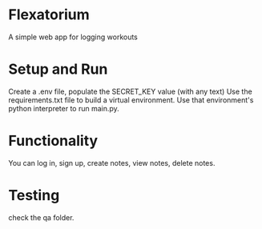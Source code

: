 # Flexatorium
A simple web app for logging workouts

# Setup and Run

Create a .env file, populate the SECRET_KEY value (with any text)
Use the requirements.txt file to build a virtual environment.
Use that environment's python interpreter to run main.py.

# Functionality

You can log in, sign up, create notes, view notes, delete notes.


# Testing

check the qa folder.

